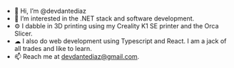 - 👋 Hi, I’m @devdantediaz
- 👀 I’m interested in the .NET stack and software development.
- ⚙ I dabble in 3D printing using my Creality K1 SE printer and the Orca Slicer.
- ☁ I also do web development using Typescript and React. I am a jack of all trades and like to learn. 
- 📫 Reach me at devdantediaz@gmail.com.

